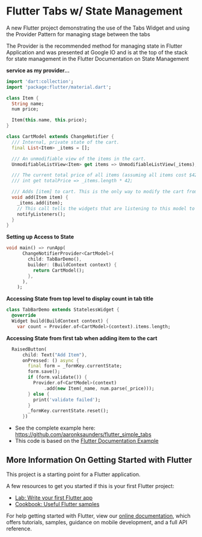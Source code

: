 # Flutter Tabs w/ State Management

A new Flutter project demonstrating the use of the Tabs Widget and using the Provider Pattern for managing stage between the tabs


The Provider is the recommended method for managing state in Flutter Application and was presented at Google IO and is at the top of the stack for state management in the Flutter Documentation on State Management

**service as my provider...**
```dart
import 'dart:collection';
import 'package:flutter/material.dart';

class Item {
  String name;
  num price;

  Item(this.name, this.price);
}

class CartModel extends ChangeNotifier {
  /// Internal, private state of the cart.
  final List<Item> _items = [];

  /// An unmodifiable view of the items in the cart.
  UnmodifiableListView<Item> get items => UnmodifiableListView(_items);

  /// The current total price of all items (assuming all items cost $42).
  /// int get totalPrice => _items.length * 42;

  /// Adds [item] to cart. This is the only way to modify the cart from outside.
  void add(Item item) {
    _items.add(item);
    // This call tells the widgets that are listening to this model to rebuild.
    notifyListeners();
  }
}
```
**Setting up Access to State**

```dart
void main() => runApp(
      ChangeNotifierProvider<CartModel>(
        child: TabBarDemo(),
        builder: (BuildContext context) {
          return CartModel();
        },
      ),
    );
```
**Accessing State from top level to display count in tab title**
```dart
class TabBarDemo extends StatelessWidget {
  @override
  Widget build(BuildContext context) {
    var count = Provider.of<CartModel>(context).items.length;
```
**Accessing State from first tab when adding item to the cart**
```dart
  RaisedButton(
      child: Text("Add Item"),
      onPressed: () async {
        final form = _formKey.currentState;
        form.save();
        if (form.validate()) {
          Provider.of<CartModel>(context)
              .add(new Item(_name, num.parse(_price)));
        } else {
          print('validate failed');
        }
        _formKey.currentState.reset();
      })
 ```
- See the complete example here: https://github.com/aaronksaunders/flutter_simple_tabs
- This code is based on the [Flutter Documentation Example](https://github.com/filiph/samples/tree/provider-shopper/provider_shopper)

## More Information On Getting Started with Flutter

This project is a starting point for a Flutter application.

A few resources to get you started if this is your first Flutter project:

- [Lab: Write your first Flutter app](https://flutter.dev/docs/get-started/codelab)
- [Cookbook: Useful Flutter samples](https://flutter.dev/docs/cookbook)

For help getting started with Flutter, view our 
[online documentation](https://flutter.dev/docs), which offers tutorials, 
samples, guidance on mobile development, and a full API reference.
